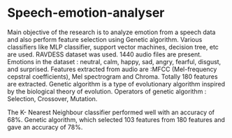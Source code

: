 # Speech-emotion-analyser
Main objective of the research is to analyze emotion from a speech data and also perform feature selection using Genetic algorithm.
Various classifiers like MLP classifier, support vector machines, decision tree, etc are used.
RAVDESS  dataset was used. 1440 audio files are present.
Emotions in the dataset : neutral,  calm, happy,  sad,  angry,  fearful,  disgust, and surprised.
Features extracted from audio are :MFCC (Mel-frequency cepstral coefficients), Mel spectrogram and Chroma. Totally 180 features are extracted.
Genetic algorithm is a type of evolutionary algorithm inspired by the biological theory of evolution.
Operators of genetic algorithm : Selection, Crossover, Mutation.

The K- Nearest Neighbour classifier performed well with an accuracy of 68%.
Genetic algorithm, which selected 103 features from 180 features and gave an accuracy of 78%.

